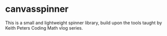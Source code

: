 # canvasspinner
This is a small and lightweight spinner library, build upon the tools taught by Keith Peters Coding Math vlog series.
